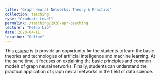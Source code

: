 ```yaml
---
title: "Graph Neural Networks: Theory & Practice"
collection: teaching
type: "Graduate Level"
permalink: /teaching/2020-apr-teaching
lecturer: "Petro Lio"
date: 2020-04-11
location: "Online"
---
```


This [course](https://h5.clewm.net/?url=h.qr61.cn%2FowzFKN%2FqouIgFm&hasredirect=1&from=singlemessage&isappinstalled=0) is to provide an opportunity for the students to learn the basic theories and technologies of artificial intelligence and machine learning. At the same time, it focuses on explaining the basic principles and common models of graph neural networks. Finally, students can understand the practical application of graph neural networks in the field of data science.